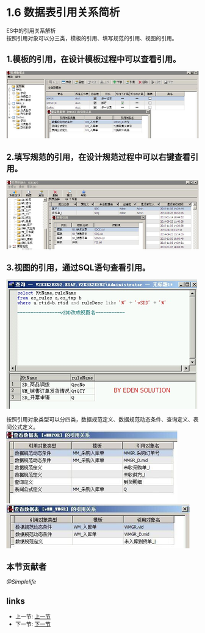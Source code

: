 # 1.6 数据表引用关系简析
ES中的引用关系解析  
按照引用对象可以分三类，模板的引用、填写规范的引用、视图的引用。  
## 1.模板的引用，在设计模板过程中可以查看引用。  
![](/images/1.6.1.jpg)

## 2.填写规范的引用，在设计规范过程中可以右键查看引用。  
![](/images/1.6.2.jpg)

## 3.视图的引用，通过SQL语句查看引用。   
![](/images/1.6.jpg)

按照引用对象类型可以分四类，数据规范定义、数据规范动态条件、查询定义、表间公式定义。  
![](/images/1.6.3.jpg)  
![](/images/1.6.4.jpg)

## 本节贡献者
*@Simplelife*

## links
  * 上一节: [上一节](<01.5.md>)
  * 下一节: [下一节](<01.7.md>)
